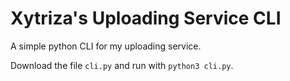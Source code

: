 # Xytriza's Uploading Service CLI
A simple python CLI for my uploading service.

Download the file `cli.py` and run with `python3 cli.py`.